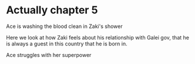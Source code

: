 # Actually chapter 5

Ace is washing the blood clean in Zaki's shower

Here we look at how Zaki feels about his relationship with Galei gov, that he is always a guest in this country that he is born in.



Ace struggles with her superpower